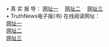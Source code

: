 &#8226; 真 实 报 导：
<a href="http://356.duckdns.org/read/" target="_blank">网址一</a>
　<a href="http://73.myz.info:81/" target="_blank">网址二</a>
　<a href="http://255.dtdns.net/read/" target="_blank">网址三</a>
　<br />
&#8226; TruthNews电子报(书) 在线阅读网址：<br />
  <a href="http://tny.im/nw3" target="_blank">网址一</a><br />
  <a href="http://73.myz.info:81/" target="_blank">网址二</a><br />
<a href="http://is.gd/88news" target="_blank">网址三</a><br />
